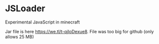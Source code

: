 # JSLoader
Experimental JavaScript in minecraft


Jar file is here https://we.tl/t-qjIoDexue8. File was too big for github (only allows 25 MB)
